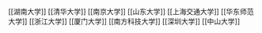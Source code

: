 [[湖南大学]]
[[清华大学]]
[[南京大学]]
[[山东大学]]
[[上海交通大学]]
[[华东师范大学]]
[[浙江大学]]
[[厦门大学]]
[[南方科技大学]]
[[深圳大学]]
[[中山大学]]


